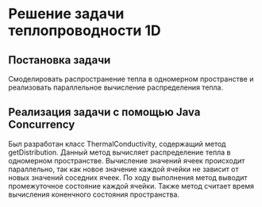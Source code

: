 # Решение задачи теплопроводности 1D
## Постановка задачи
Смоделировать распространение тепла в одномерном пространстве и реализовать параллельное вычисление распределения тепла.
## Реализация задачи с помощью Java Concurrency
Был разработан класс ThermalConductivity, содержащий метод getDistribution. Данный метод вычисляет распределение тепла в одномерном пространстве. Вычисление значений ячеек происходит параллельно, так как новое значение каждой ячейки не зависит от новых значений соседних ячеек. 
По ходу выполнения метод выводит промежуточное состояние каждой ячейки. Также метод считает время вычисления коненчного состояния пространства.
